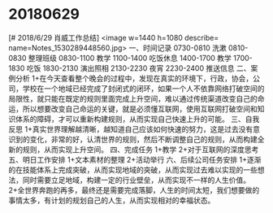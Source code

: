 # 20180629

[# 2018/6/29 肖威工作总结]
<image w=1440 h=1080 describe= name=Notes_1530289448560.jpg>
一、时间记录
0730-0810 洗漱
0810-0830 整理班级
0830-1100 教学
1100-1400 吃饭休息
1400-1700 教学
1700-1830 吃饭
1830-2130 演出照相
2130-2230 夜宵
2230-2400 推送信息
二、案例分析
1+在今天查看整个晚会的过程中，发现在真实的环境下，行政，协会，公司，学校在一个地域已经完成了封闭式的闭环，如果一个人不依靠网络打破空间的局限性，就只能在既定的规则里面完成上升空间，难以通过传统渠道改变自己的命运，所以想要改变自己命运的关键，就是必须懂互联网，使用互联网打破空间和知识体系的障碍，才可以重新构建规则，从而实现自己快速上升的可能。
三、自我反思
1+真实世界理解越清晰，越知道自己应该如何快速的努力，这是过去没有意识到的变化，非常的好，认清世界的规则，然后不断调整自己的规则，从而构建全新的规则，从而实现上升空间。
四、完成任务
1+教学
2+对于互联网的深度思考
五、明日工作安排
1+文本素材的整理
2+活动举行
六、后续公司任务安排
1+逐渐的在技能体系上完成突破，从而实现地域的突破，从而实现过去难以实现的一些想法，同时需要立足地域，构建一定的行业壁垒，从而实现不一样的人生价值。
2+全世界奔跑的再多，最终还是需要完成落脚，人生的时间太短，我们想要做的事情太多，有计划的规划自己的人生，从而实现相对的幸福状态。
